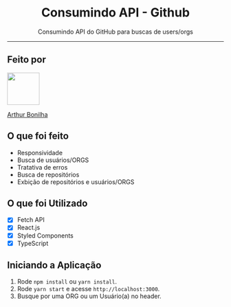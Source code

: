 <h1 align="center">
 Consumindo API - Github
</h1>

<p align="center">Consumindo API do GitHub para buscas de users/orgs</p>

<hr>

## Feito por

[<img src="https://avatars2.githubusercontent.com/u/32990047?v=4" width="75px;"/>](https://github.com/arthurbonilhan)

[Arthur Bonilha](https://github.com/arthurbonilhan)

## O que foi feito
- Responsividade
- Busca de usuários/ORGS
- Tratativa de erros 
- Busca de repositórios
- Exbição de repositórios e usuários/ORGS

## O que foi Utilizado

- [x] Fetch API
- [x] React.js
- [x] Styled Components
- [x] TypeScript

## Iniciando a Aplicação

1. Rode `npm install` ou `yarn install`.<br />
2. Rode `yarn start` e acesse `http://localhost:3000`.<br />
3. Busque por uma ORG ou um Usuário(a) no header. <br/>
